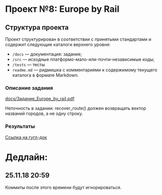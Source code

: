 ﻿Проект №8: Europe by Rail
=========================

## Структура проекта

Проект структурирован в соответствии с принятыми стандартами и содержит следующие каталоги верхнего уровня:

* `/docs` — документация: задание;
* `/src` — исходные платформо-мало-или-почти-независимые коды;
* `/tests` — тесты
* `readme.md` — ридмишка с комментариями к содержимому текущего каталога в формате Markdown.


### Описание задания
[docs/Задание_Europe_by_rail.pdf](docs/Задание_Europe_by_rail.pdf)

Неточность в задании: recover_route() должен возвращать вектор названий городов, а не одну строку.

### Результаты

[Ссылка на гугл-док](https://docs.google.com/spreadsheets/d/1nV9EGI2Uck6YOyQnrLJAEdsgoTVFMlJnG7EUA8nGnFA/edit?usp=sharing)


# Дедлайн:
## 25.11.18 20:59
Коммиты после этого времени будут игнорироваться.

